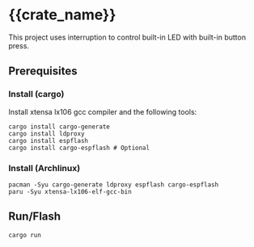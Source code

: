 # {{crate_name}}

This project uses interruption to control built-in LED with built-in button press.

## Prerequisites

### Install (cargo)

Install xtensa lx106 gcc compiler and the following tools:

```shell
cargo install cargo-generate
cargo install ldproxy
cargo install espflash
cargo install cargo-espflash # Optional
```

### Install (Archlinux)

```shell
pacman -Syu cargo-generate ldproxy espflash cargo-espflash
paru -Syu xtensa-lx106-elf-gcc-bin
```

## Run/Flash

```shell
cargo run
```
